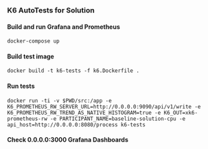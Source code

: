 ### K6 AutoTests for Solution

#### Build and run Grafana and Prometheus

`docker-compose up`

#### Build test image
`docker build -t k6-tests -f k6.Dockerfile .`

#### Run tests
`docker run -ti -v $PWD/src:/app -e K6_PROMETHEUS_RW_SERVER_URL=http://0.0.0.0:9090/api/v1/write -e K6_PROMETHEUS_RW_TREND_AS_NATIVE_HISTOGRAM=true -e K6_OUT=xk6-prometheus-rw -e PARTICIPANT_NAME=baseline-solution-cpu -e api_host=http://0.0.0.0:8080/process k6-tests`

#### Check 0.0.0.0:3000 Grafana Dashboards
